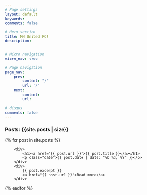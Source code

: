 ```yaml
---
# Page settings
layout: default
keywords:
comments: false

# Hero section
title: MN United FC!
description: 


# Micro navigation
micro_nav: true

# Page navigation
page_nav:
    prev:
        content: "/"
        url: '/'
    next:
        content:
        url: 

# disqus
comments: false
---
```

<div class="content"> 

<h3>Posts: {{site.posts | size}}</h3>

{% for post in site.posts %}

		<div>
			<h1><a href="{{ post.url }}">{{ post.title }}</a></h1>
			<p class="date">{{ post.date | date: "%b %d, %Y" }}</p>
		</div>
		<div>
            {{ post.excerpt }}
            <a href="{{ post.url }}">Read more</a>	
        </div>

	
{% endfor %}
</div>